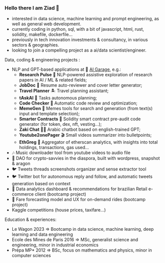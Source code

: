 ### Hello there I am Ziad 👋
- interested in data science, machine learning and prompt engineering, as well as general web development.
- currently coding in python, sql, with a bit of javascript, html, rust, solidity, makefile, dockerfile...
- previously in tech innovation investments & consultancy, in various sectors & geographies.
- looking to join a compelling project as a ai/data scientist/engineer.

Data, coding & engineering projects : 
- NLP and GPT-based applications at 💨 [AI Garage](https://ai-garage.streamlit.app/), e.g.: 
  - **Research Pulse** 🧩 NLP-powered assistive exploration of research papers in AI / ML & related fields; 
  - **JobDoc** 🥼 Resume auto-reviewer and cover letter generator; 
  - **Travel Planner** 🏝️ Travel planning assistant; 
  - **tAskAI** 🦾 Tasks autonomous planning; 
  - **Code Checker** 🤖 Automatic code review and optimization; 
  - **MemeGen** 🧬 Memes tools for search and generation (from text(s) input and template selection); 
  - **Smarter Contracts** 📝 Solidity smart contract pre-audit code generator (for token, dex, nft, vesting...); 
  - **Zaki Chat** 🧞‍♂️ Arabic chatbot based on english-trained GPT; 
  - **Youtube2onePager** 🎬 Small videos summarizer into bulletpoints; 
  - **EthGreg** 🧶 Aggregator of etherscan analytics, with insights into total holdings, transactions, gas used...
- 🎶 Music downloader tool from youtube videos to audio file
- 🌲 DAO for crypto-savvies in the diaspora, built with wordpress, snapshot & aragon
- 🐦 Tweets threads screenshots organizer and sense extractor tool
- 🐦 Twitter bot for autonomous reply and follow, and automatic tweets generation based on context
- 🛒 Data analytics dashboard & recommendations for brazilian Retail e-commerce client (bootcamp project)
- 🚕 Fare forecasting model and UX for on-demand rides (bootcamp project)
- Kaggle competitions (house prices, taxifare...)

Education & experiences:
- Le Wagon 2023 => Bootcamp in data science, machine learning, deep learning and data engineering
- Ecole des Mines de Paris 2016 => MSc, generalist science and engineering, minor in industrial economics
- Prépa MP* 2012 => BSc, focus on mathematics and physics, minor in computer sciences

<!--
**zmazz/zmazz** is a ✨ _special_ ✨ repository because its `README.md` (this file) appears on your GitHub profile.

Here are some ideas to get you started:

- 🔭 I’m currently working on ...
- 🌱 I’m currently learning ...
- 👯 I’m looking to collaborate on ...
- 🤔 I’m looking for help with ...
- 💬 Ask me about ...
- 📫 How to reach me: ...
- 😄 Pronouns: ...
- ⚡ Fun fact: ...
-->
